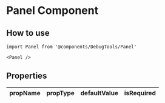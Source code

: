 # Panel Component

## How to use

```
import Panel from '@components/DebugTools/Panel'
```

```
<Panel />
```

## Properties

| propName | propType | defaultValue | isRequired |
| - | - | - | - |
